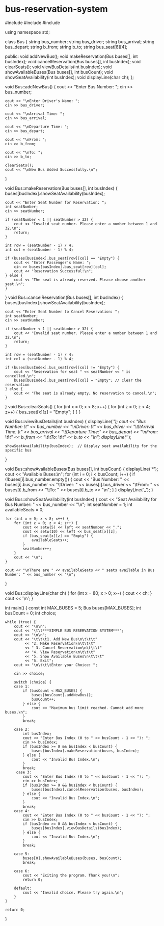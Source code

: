 # bus-reservation-system
#include <iostream>
#include <iomanip>
#include <string>

using namespace std;

class Bus {
    string bus_number;
    string bus_driver;
    string bus_arrival;
    string bus_depart;
    string b_from;
    string b_to;
    string bus_seat[8][4];

public:
    void addNewBus();
    void makeReservation(Bus buses[], int busIndex);
    void cancelReservation(Bus buses[], int busIndex);
    void clearSeats();
    void viewBusDetails(int busIndex);
    void showAvailableBuses(Bus buses[], int busCount);
    void showSeatAvailability(int busIndex);
    void displayLine(char ch);
};

void Bus::addNewBus() {
    cout << "Enter Bus Number: ";
    cin >> bus_number;

    cout << "\nEnter Driver's Name: ";
    cin >> bus_driver;

    cout << "\nArrival Time: ";
    cin >> bus_arrival;

    cout << "\nDeparture Time: ";
    cin >> bus_depart;

    cout << "\nFrom: ";
    cin >> b_from;

    cout << "\nTo: ";
    cin >> b_to;

    clearSeats();
    cout << "\nNew Bus Added Successfully.\n";
}

void Bus::makeReservation(Bus buses[], int busIndex) {
    buses[busIndex].showSeatAvailability(busIndex);

    cout << "Enter Seat Number for Reservation: ";
    int seatNumber;
    cin >> seatNumber;

    if (seatNumber < 1 || seatNumber > 32) {
        cout << "Invalid seat number. Please enter a number between 1 and 32.\n";
        return;
    }

    int row = (seatNumber - 1) / 4;
    int col = (seatNumber - 1) % 4;

    if (buses[busIndex].bus_seat[row][col] == "Empty") {
        cout << "Enter Passenger's Name: ";
        cin >> buses[busIndex].bus_seat[row][col];
        cout << "Reservation Successful!\n";
    } else {
        cout << "The seat is already reserved. Please choose another seat.\n";
    }
}
void Bus::cancelReservation(Bus buses[], int busIndex) {
    buses[busIndex].showSeatAvailability(busIndex);

    cout << "Enter Seat Number to Cancel Reservation: ";
    int seatNumber;
    cin >> seatNumber;

    if (seatNumber < 1 || seatNumber > 32) {
        cout << "Invalid seat number. Please enter a number between 1 and 32.\n";
        return;
    }

    int row = (seatNumber - 1) / 4;
    int col = (seatNumber - 1) % 4;

    if (buses[busIndex].bus_seat[row][col] != "Empty") {
        cout << "Reservation for seat " << seatNumber << " is cancelled.\n";
        buses[busIndex].bus_seat[row][col] = "Empty"; // Clear the reservation
    } else {
        cout << "The seat is already empty. No reservation to cancel.\n";
    }
}
void Bus::clearSeats() {
    for (int x = 0; x < 8; x++) {
        for (int z = 0; z < 4; z++) {
            bus_seat[x][z] = "Empty";
        }
    }
}

void Bus::viewBusDetails(int busIndex) {
    displayLine('*');
    cout << "Bus Number: \t" << bus_number
         << "\nDriver: \t" << bus_driver << "\t\tArrival Time: \t"
         << bus_arrival << "\tDeparture Time:" << bus_depart
         << "\nFrom: \t\t" << b_from << "\t\tTo: \t\t" << b_to << "\n";
    displayLine('*');

    showSeatAvailability(busIndex);  // Display seat availability for the specific bus
}

void Bus::showAvailableBuses(Bus buses[], int busCount) {
    displayLine('*');
    cout << "Available Buses:\n";
    for (int i = 0; i < busCount; i++) {
        if (!buses[i].bus_number.empty()) {
            cout << "Bus Number: " << buses[i].bus_number << "\tDriver: " << buses[i].bus_driver
                 << "\tFrom: " << buses[i].b_from << "\tTo: " << buses[i].b_to << "\n";
        }
    }
    displayLine('_');
}

void Bus::showSeatAvailability(int busIndex) {
    cout << "Seat Availability for Bus Number: " << bus_number << "\n";
    int seatNumber = 1;
    int availableSeats = 0;

    for (int x = 0; x < 8; x++) {
        for (int z = 0; z < 4; z++) {
            cout << setw(5) << left << seatNumber << ".";
            cout << setw(10) << left << bus_seat[x][z];
            if (bus_seat[x][z] == "Empty") {
                availableSeats++;
            }
            seatNumber++;
        }
        cout << "\n";
    }

    cout << "\nThere are " << availableSeats << " seats available in Bus Number: " << bus_number << "\n";
}

void Bus::displayLine(char ch) {
    for (int x = 80; x > 0; x--) {
        cout << ch;
    }
    cout << '\n';
}

int main() {
    const int MAX_BUSES = 5;
    Bus buses[MAX_BUSES];
    int busCount = 0;
    int choice;

    while (true) {
        cout << "\n\n";
        cout << "\t\t***SIMPLE BUS RESERVATION SYSTEM***";
        cout << "\n\n";
        cout << "\t\t\t1. Add New Bus\n\t\t\t"
             << "2. Make Reservation\n\t\t\t"
             << " 3. Cancel Reservation\n\t\t\t"
             << "4. View Reservation\n\t\t\t"
             << "5. Show Available Buses\n\t\t\t"
             << "6. Exit";
        cout << "\n\t\t\tEnter your Choice: ";

        cin >> choice;

        switch (choice) {
        case 1:
            if (busCount < MAX_BUSES) {
                buses[busCount].addNewBus();
                busCount++;
            } else {
                cout << "Maximum bus limit reached. Cannot add more buses.\n";
            }
            break;

        case 2:
            int busIndex;
            cout << "Enter Bus Index (0 to " << busCount - 1 << "): ";
            cin >> busIndex;
            if (busIndex >= 0 && busIndex < busCount) {
                buses[busIndex].makeReservation(buses, busIndex);
            } else {
                cout << "Invalid Bus Index.\n";
            }
            break;
         case 3:
            cout << "Enter Bus Index (0 to " << busCount - 1 << "): ";
            cin >> busIndex;
            if (busIndex >= 0 && busIndex < busCount) {
                buses[busIndex].cancelReservation(buses, busIndex);
            } else {
                cout << "Invalid Bus Index.\n";
            }
            break;
        case 4:
            cout << "Enter Bus Index (0 to " << busCount - 1 << "): ";
            cin >> busIndex;
            if (busIndex >= 0 && busIndex < busCount) {
                buses[busIndex].viewBusDetails(busIndex);
            } else {
                cout << "Invalid Bus Index.\n";
            }
            break;

        case 5:
            buses[0].showAvailableBuses(buses, busCount);
            break;

        case 6:
            cout << "Exiting the program. Thank you!\n";
            return 0;

        default:
            cout << "Invalid choice. Please try again.\n";
        }
    }

    return 0;
}
